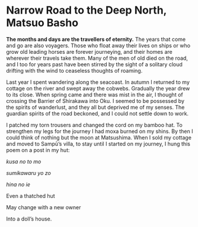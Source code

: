 # Narrow Road to the Deep North, Matsuo Basho

**The months and days are the travellers of eternity.** The years that come and go are also voyagers. Those who float away their lives on ships or who grow old leading horses are forever journeying, and their homes are wherever their travels take them. Many of the men of old died on the road, and I too for years past have been stirred by the sight of a solitary cloud drifting with the wind to ceaseless thoughts of roaming.

Last year I spent wandering along the seacoast. In autumn I returned to my cottage on the river and swept away the cobwebs. Gradually the year drew to its close. When spring came and there was mist in the air, I thought of crossing the Barrier of Shirakawa into Oku. I seemed to be possessed by the spirits of wanderlust, and they all but deprived me of my senses. The guardian spirits of the road beckoned, and I could not settle down to work.

I patched my torn trousers and changed the cord on my bamboo hat. To strengthen my legs for the journey I had moxa burned on my shins. By then I could think of nothing but the moon at Matsushima. When I sold my cottage and moved to Sampū’s villa, to stay until I started on my journey, I hung this poem on a post in my hut:

*kusa no to mo*

*sumikawaru yo zo*

*hina no ie*

Even a thatched hut

May change with a new owner

Into a doll’s house.
